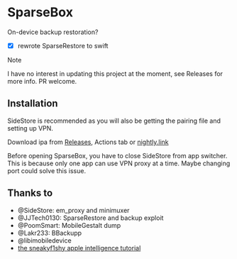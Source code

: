 # SparseBox

On-device backup restoration?

- [x] rewrote SparseRestore to swift

> [!NOTE]
> I have no interest in updating this project at the moment, see Releases for more info. PR welcome.

## Installation
SideStore is recommended as you will also be getting the pairing file and setting up VPN.

Download ipa from [Releases](https://github.com/khanhduytran0/SparseBox/releases), Actions tab or [nightly.link](https://nightly.link/khanhduytran0/SparseBox/workflows/build/main/artifact.zip)

Before opening SparseBox, you have to close SideStore from app switcher. This is because only one app can use VPN proxy at a time. Maybe changing port could solve this issue.

## Thanks to
- @SideStore: em_proxy and minimuxer
- @JJTech0130: SparseRestore and backup exploit
- @PoomSmart: MobileGestalt dump
- @Lakr233: BBackupp
- @libimobiledevice
- [the sneakyf1shy apple intelligence tutorial](https://gist.github.com/f1shy-dev/23b4a78dc283edd30ae2b2e6429129b5#file-best_sae_trick-md)

